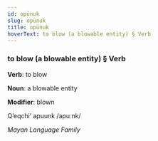 ```yaml
---
id: opünuk
slug: opünuk
title: opünuk
hoverText: to blow (a blowable entity) § Verb
---
```


### to blow (a blowable entity) § Verb

**Verb**: to blow

**Noun**: a blowable entity

**Modifier**: blown

Qʼeqchiʼ apuunk /apuːnk/

*Mayan Language Family*